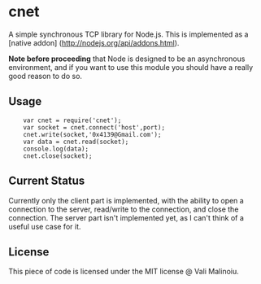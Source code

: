 cnet
=======

A simple synchronous TCP library for Node.js. This is implemented as a [native addon]
(http://nodejs.org/api/addons.html).

**Note before proceeding** that Node is designed to be an asynchronous environment,
and if you want to use this module you should have a really good reason to do so.


Usage
--------------
```
    var cnet = require('cnet');
    var socket = cnet.connect('host',port);
    cnet.write(socket,'0x4139@Gmail.com');
    var data = cnet.read(socket);
    console.log(data);
    cnet.close(socket);
```

Current Status
--------------

Currently only the client part is implemented, with the ability to open a connection
to the server, read/write to the connection, and close the connection. The server part
isn't implemented yet, as I can't think of a useful use case for it.

License
-------

This piece of code is licensed under the MIT license @ Vali Malinoiu.
